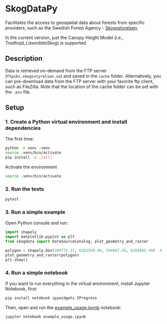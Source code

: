 # SkogDataPy
Facilitates the access to geospatial data about forests from specific providers, such as the Swedish Forest Agency - [Skogsstyrelsen](https://www.skogsstyrelsen.se/).

In the current version, just the Canopy Height Model (i.e., _Tradhojd_LaserdataSkog_) is supported.

## Description

Data is retrieved on-demand from the FTP server (`ftpsks.skogsstyrelsen.se`) and saved in the `cache` folder.
Alternatively, you can pre-download data from the FTP server with your favorite ftp client, such as FileZilla.
Note that the location of the cache folder can be set with the `.env` file.

## Setup

### 1. Create a Python virtual environment and install dependencies

The first time:

```bash
python -m venv .venv
source .venv/bin/activate
pip install -e .[all]
```

Activate the environment

```bash
source .venv/bin/activate
```

### 2. Run the tests

```bash
pytest
```

### 3. Run a simple example

Open Python console and run:

```python
import shapely
import matplotlib.pyplot as plt
from skogdata import DataSourceCatalog, plot_geometry_and_raster 

polygon = shapely.box(394775.27, 6281550.40, 394907.35, 6281605.49)  # Coordinates are in SWEREF99 geodetic system
plot_geometry_and_raster(polygon)
plt.show()
```


### 4. Run a simple notebook

If you want to run everything in the virtual environment, install Jupyter Notebook, first:

```bash
pip install notebook ipywidgets IProgress
```

Then, open and run the [example_usage.ipynb](example_usage.ipynb) notebook:

```bash
jupyter notebook example_usage.ipynb
```

